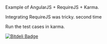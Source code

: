 Example of AngularJS + RequireJS + Karma.

Integrating RequireJS was tricky. 
second time

Run the test cases in karma.



[![Bitdeli Badge](https://d2weczhvl823v0.cloudfront.net/bkak/angularjswithrequirejs/trend.png)](https://bitdeli.com/free "Bitdeli Badge")

